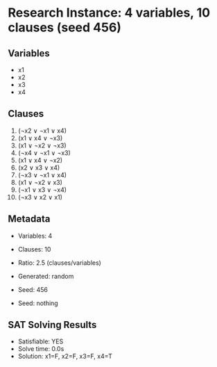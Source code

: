# Research Instance: 4 variables, 10 clauses (seed 456)

## Variables
- x1
- x2
- x3
- x4

## Clauses
1. (¬x2 ∨ ¬x1 ∨ x4)
2. (x1 ∨ x4 ∨ ¬x3)
3. (x1 ∨ ¬x2 ∨ ¬x3)
4. (¬x4 ∨ ¬x1 ∨ ¬x3)
5. (x1 ∨ x4 ∨ ¬x2)
6. (x2 ∨ x3 ∨ x4)
7. (¬x3 ∨ ¬x1 ∨ x4)
8. (x1 ∨ ¬x2 ∨ x3)
9. (¬x1 ∨ x3 ∨ ¬x4)
10. (¬x3 ∨ x2 ∨ x1)

## Metadata
- Variables: 4
- Clauses: 10
- Ratio: 2.5 (clauses/variables)
- Generated: random
- Seed: 456

- Seed: nothing

## SAT Solving Results
- Satisfiable: YES
- Solve time: 0.0s
- Solution: x1=F, x2=F, x3=F, x4=T